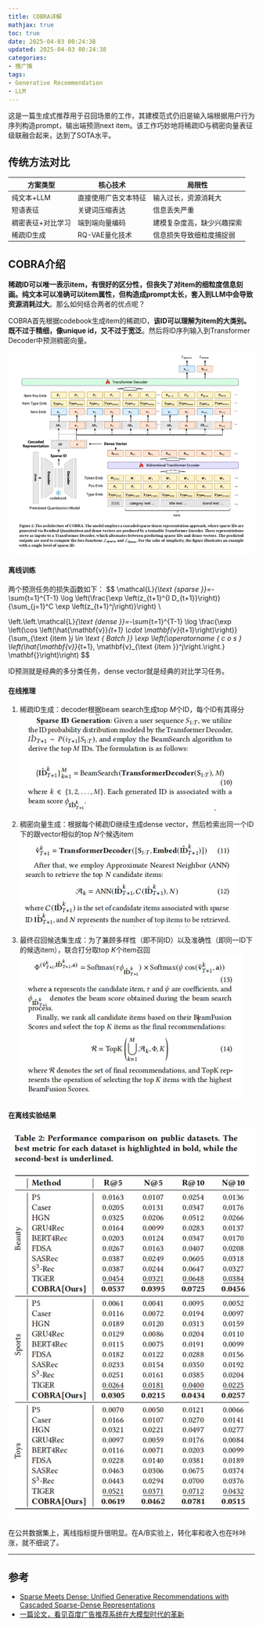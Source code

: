 ```yaml
---
title: COBRA详解
mathjax: true
toc: true
date: 2025-04-03 00:24:38
updated: 2025-04-03 00:24:38
categories: 
- 搜广推
tags:
- Generative Recommendation
- LLM
---
```

这是一篇生成式推荐用于召回场景的工作，其建模范式仍旧是输入端根据用户行为序列构造prompt，输出端预测next item。该工作巧妙地将稀疏ID与稠密向量表征级联融合起来，达到了SOTA水平。

<!--more-->

## 传统方法对比

| 方案类型          | 核心技术                     | 局限性                     |
|-------------------|----------------------------|---------------------------|
| 纯文本+LLM        | 直接使用广告文本特征        | 输入过长，资源消耗大        |
| 短语表征          | 关键词压缩表达              | 信息丢失严重               |
| 稠密表征+对比学习  | 端到端向量编码              | 建模复杂度高，缺少兴趣探索  |
| 稀疏ID生成        | RQ-VAE量化技术             | 信息损失导致细粒度捕捉弱    |


## COBRA介绍
**稀疏ID可以唯一表示item，有很好的区分性，但丧失了对item的细粒度信息刻画。纯文本可以准确可以item属性，但构造成prompt太长，套入到LLM中会导致资源消耗过大**。那么如何结合两者的优点呢？


COBRA首先根据codebook生成item的稀疏ID，**该ID可以理解为item的大类别。既不过于精细，像unique id，又不过于宽泛**。然后将ID序列输入到Transformer Decoder中预测稠密向量。

![model](https://github.com/TransformersWsz/picx-images-hosting/raw/master/image.wiqfmnvsa.webp)

#### 离线训练

两个预测任务的损失函数如下：
$$
\mathcal{L}_{\text {sparse }}=-\sum_{t=1}^{T-1} \log \left(\frac{\exp \left(z_{t+1}^{I D_{t+1}}\right)}{\sum_{j=1}^C \exp \left(z_{t+1}^j\right)}\right) \\

\left.\left.\mathcal{L}_{\text {dense }}=-\sum_{t=1}^{T-1} \log \frac{\exp \left(\cos \left(\hat{\mathbf{v}}_{t+1} \cdot \mathbf{v}_{t+1}\right)\right)}{\sum_{\text {item }_j \in \text { Batch }} \exp \left(\operatorname { c o s } \left(\hat{\mathbf{v}}_{t+1}, \mathbf{v}_{\text {item }}^j\right.\right.} \mathbf{}\right)\right)
$$

ID预测就是经典的多分类任务，dense vector就是经典的对比学习任务。

#### 在线推理

1. 稀疏ID生成：decoder根据beam search生成top $M$个ID，每个ID有其得分
![id gen](https://github.com/TransformersWsz/picx-images-hosting/raw/master/image.64e12ncrd7.webp)

2. 稠密向量生成：根据每个稀疏ID继续生成dense vector，然后检索出同一个ID下的跟vector相似的top $N$个候选item
![vector gen](https://github.com/TransformersWsz/picx-images-hosting/raw/master/image.9dd4zb21qb.webp)

3. 最终召回候选集生成：为了兼顾多样性（即不同ID）以及准确性（即同一ID下的候选item），联合打分取top $K$个item召回
![recall](https://github.com/TransformersWsz/picx-images-hosting/raw/master/image.45uxxdi6n.webp)

#### 在离线实验结果

![offline](https://github.com/TransformersWsz/picx-images-hosting/raw/master/image.51ebrrvbkk.webp)

在公共数据集上，离线指标提升很明显。在A/B实验上，转化率和收入也在咔咔涨，就不细说了。

___

## 参考
- [Sparse Meets Dense: Unified Generative Recommendations with Cascaded Sparse-Dense Representations](https://arxiv.org/pdf/2503.02453)
- [一篇论文，看见百度广告推荐系统在大模型时代的革新](https://mp.weixin.qq.com/s/32AWMSGdwlA5W7rWQG-Plw)